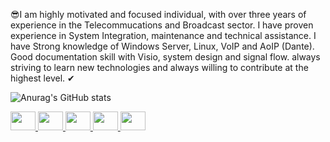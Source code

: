 😎I am highly motivated and focused individual, with over three years of experience in the Telecommucations and Broadcast sector. I have proven experience in System Integration, maintenance and technical assistance. I have Strong knowledge of Windows Server, Linux, VoIP and AoIP (Dante). Good documentation skill with Visio, system design and signal flow. always striving to learn new technologies and always willing to contribute at the highest level. ✔

![Anurag's GitHub stats](https://github-readme-stats.vercel.app/api?username=jorgeparis&show_icons=true&theme=radical)
<div> <a href=https://img.shields.io/badge/Kotlin-0095D5?&style=for-the-badge&logo=kotlin&logoColor=white/></div> <img height="30" width="40" src="https://cdn.jsdelivr.net/gh/devicons/devicon/icons/kotlin/kotlin-original.svg" /> <img height="30" width="40" src="https://cdn.jsdelivr.net/gh/devicons/devicon/icons/java/java-original.svg" /> <img height="30" width="40" src="https://cdn.jsdelivr.net/gh/devicons/devicon/icons/python/python-original.svg" /> <img height="30" width="40" src="https://cdn.jsdelivr.net/gh/devicons/devicon/icons/matlab/matlab-original.svg" /> 
<img height="30" width="40" src="https://cdn.jsdelivr.net/gh/devicons/devicon/icons/mysql/mysql-original.svg" />

